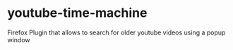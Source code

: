 # youtube-time-machine
Firefox Plugin that allows to search for older youtube videos using a popup window
